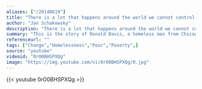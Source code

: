 ```yaml
---
aliases: ["/20140619"]
title: "There is a lot that happens around the world we cannot control. We cannot stop earthquakes, we cannot prevent droughts, and we cannot prevent all conflict, but when we know where the hungry, the homeless and the sick exist, then we can help."
author: "Jan Schakowsky"
description: "There is a lot that happens around the world we cannot control. We cannot stop earthquakes, we cannot prevent droughts, and we cannot prevent all conflict, but when we know where the hungry, the homeless and the sick exist, then we can help. - Jan Schakowsky quotes from GetInspired365.com"
summary: "This is the story of Ronald Davis, a homeless man from Chicago."
referenceurl: ""
tags: ["Change","Homelessness","Poor","Poverty",]
source: "youtube"
videoid: "0rO0BHSPXQg"
image: "https://img.youtube.com/vi/0rO0BHSPXQg/0.jpg"
---
```


{{< youtube 0rO0BHSPXQg >}}
